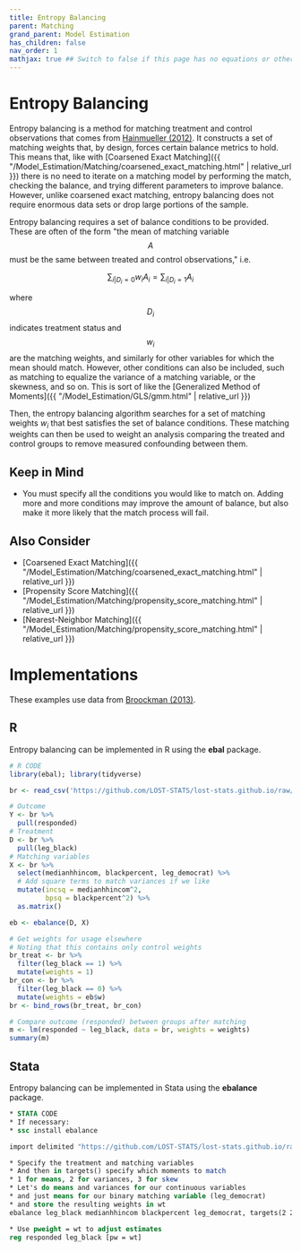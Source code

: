 ```yaml
---
title: Entropy Balancing
parent: Matching
grand_parent: Model Estimation
has_children: false
nav_order: 1
mathjax: true ## Switch to false if this page has no equations or other math rendering.
---
```


# Entropy Balancing

Entropy balancing is a method for matching treatment and control observations that comes from [Hainmueller (2012)](https://www.jstor.org/stable/41403737). It constructs a set of matching weights that, by design, forces certain balance metrics to hold. This means that, like with [Coarsened Exact Matching]({{ "/Model_Estimation/Matching/coarsened_exact_matching.html" | relative_url }}) there is no need to iterate on a matching model by performing the match, checking the balance, and trying different parameters to improve balance. However, unlike coarsened exact matching, entropy balancing does not require enormous data sets or drop large portions of the sample.

Entropy balancing requires a set of balance conditions to be provided. These are often of the form "the mean of matching variable $$A$$ must be the same between treated and control observations," i.e. 

$$\sum_{i|D_i=0}w_iA_i = \sum_{i|D_i=1}A_i$$ 

where $$D_i$$ indicates treatment status and $$w_i$$ are the matching weights, and similarly for other variables for which the mean should match. However, other conditions can also be included, such as matching to equalize the variance of a matching variable, or the skewness, and so on. This is sort of like the [Generalized Method of Moments]({{ "/Model_Estimation/GLS/gmm.html" | relative_url }})

Then, the entropy balancing algorithm searches for a set of matching weights $w_i$ that best satisfies the set of balance conditions. These matching weights can then be used to weight an analysis comparing the treated and control groups to remove measured confounding between them.

## Keep in Mind

- You must specify all the conditions you would like to match on. Adding more and more conditions may improve the amount of balance, but also make it more likely that the match process will fail.

## Also Consider

- [Coarsened Exact Matching]({{ "/Model_Estimation/Matching/coarsened_exact_matching.html" | relative_url }})
- [Propensity Score Matching]({{ "/Model_Estimation/Matching/propensity_score_matching.html" | relative_url }})
- [Nearest-Neighbor Matching]({{ "/Model_Estimation/Matching/propensity_score_matching.html" | relative_url }})

# Implementations

These examples use data from [Broockman (2013)](https://onlinelibrary.wiley.com/doi/full/10.1111/ajps.12018).

## R

Entropy balancing can be implemented in R using the **ebal** package.

```r
# R CODE
library(ebal); library(tidyverse)

br <- read_csv('https://github.com/LOST-STATS/lost-stats.github.io/raw/source/Model_Estimation/Matching/Data/broockman2013.csv')

# Outcome
Y <- br %>%
  pull(responded)
# Treatment
D <- br %>%
  pull(leg_black)
# Matching variables
X <- br %>%
  select(medianhhincom, blackpercent, leg_democrat) %>%
  # Add square terms to match variances if we like
  mutate(incsq = medianhhincom^2,
         bpsq = blackpercent^2) %>%
  as.matrix()

eb <- ebalance(D, X)

# Get weights for usage elsewhere
# Noting that this contains only control weights
br_treat <- br %>%
  filter(leg_black == 1) %>%
  mutate(weights = 1)
br_con <- br %>%
  filter(leg_black == 0) %>%
  mutate(weights = eb$w)
br <- bind_rows(br_treat, br_con)

# Compare outcome (responded) between groups after matching
m <- lm(responded ~ leg_black, data = br, weights = weights)
summary(m)
```

## Stata

Entropy balancing can be implemented in Stata using the **ebalance** package.

```stata
* STATA CODE
* If necessary:
* ssc install ebalance

import delimited "https://github.com/LOST-STATS/lost-stats.github.io/raw/source/Model_Estimation/Matching/Data/broockman2013.csv", clear

* Specify the treatment and matching variables
* And then in targets() specify which moments to match
* 1 for means, 2 for variances, 3 for skew
* Let's do means and variances for our continuous variables
* and just means for our binary matching variable (leg_democrat)
* and store the resulting weights in wt
ebalance leg_black medianhhincom blackpercent leg_democrat, targets(2 2 1) g(wt)

* Use pweight = wt to adjust estimates
reg responded leg_black [pw = wt]
```
